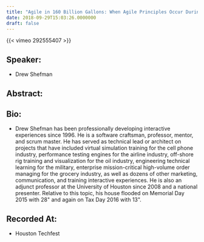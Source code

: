 ```yaml
---
title: "Agile in 160 Billion Gallons: When Agile Principles Occur During A Disaster"
date: 2018-09-29T15:03:26.0000000
draft: false
---
```


{{< vimeo 292555407 >}}

## Speaker:

 - Drew Shefman

## Abstract:



## Bio:

 - <p>Drew Shefman has been professionally developing interactive experiences since 1996. He is a software craftsman, professor, mentor, and scrum master. He has served as technical lead or architect on projects that have included virtual simulation training for the cell phone industry, performance testing engines for the airline industry, off-shore rig training and visualization for the oil industry, engineering technical learning for the military, enterprise mission-critical high-volume order managing for the grocery industry, as well as dozens of other marketing, communication, and training interactive experiences. He is also an adjunct professor at the University of Houston since 2008 and a national presenter. Relative to this topic, his house flooded on Memorial Day 2015 with 28" and again on Tax Day 2016 with 13".</p>

## Recorded At:

 - Houston Techfest

